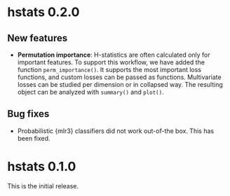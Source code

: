 # hstats 0.2.0

## New features

- **Permutation importance**: H-statistics are often calculated only for important features. To support this workflow, we have added the function `perm_importance()`. It supports the most important loss functions, and custom losses can be passed as functions. Multivariate losses can be studied per dimension or in collapsed way. The resulting object can be analyzed with `summary()` and `plot()`.

## Bug fixes

- Probabilistic {mlr3} classifiers did not work out-of-the box. This has been fixed.

# hstats 0.1.0

This is the initial release.
